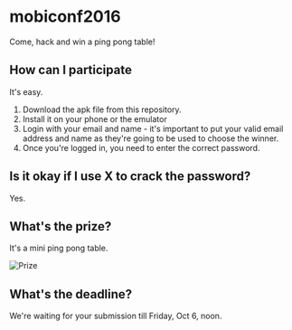 # mobiconf2016
Come, hack and win a ping pong table!

## How can I participate

It's easy.

1. Download the apk file from this repository.
2. Install it on your phone or the emulator
3. Login with your email and name - it's important to put your valid email address and name as they're going to be used to choose the winner.
4. Once you're logged in, you need to enter the correct password.

## Is it okay if I use X to crack the password?

Yes.

## What's the prize?

It's a mini ping pong table.

![Prize](http://i.ebayimg.com/images/g/AtMAAOxycgVTgyef/s-l400.jpg)

## What's the deadline?

We're waiting for your submission till Friday, Oct 6, noon.
